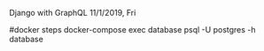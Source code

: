 Django with GraphQL
11/1/2019, Fri







#docker steps
docker-compose exec database psql -U postgres -h database